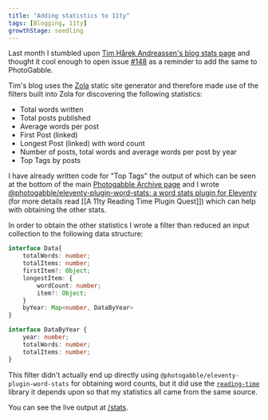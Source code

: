 ```yaml
---
title: "Adding statistics to 11ty"
tags: [Blogging, 11ty]
growthStage: seedling
---
```


Last month I stumbled upon [Tim Hårek Andreassen's blog stats page](https://timharek.no/stats/) and thought it cool enough to open issue [#148](https://github.com/photogabble/website/issues/148) as a reminder to add the same to PhotoGabble.

Tim's blog uses the [Zola](https://www.getzola.org/) static site generator and therefore made use of the filters built into Zola for discovering the following statistics:

- Total words written
- Total posts published
- Average words per post
- First Post (linked)
- Longest Post (linked) with word count
- Number of posts, total words and average words per post by year
- Top Tags by posts

I have already written code for "Top Tags" the output of which can be seen at the bottom of the main [Photogabble Archive page](/blog/) and I wrote [@photogabble/eleventy-plugin-word-stats: a word stats plugin for Eleventy](https://github.com/photogabble/eleventy-plugin-word-stats) (for more details read [[A 11ty Reading Time Plugin Quest]]) which can help with obtaining the other stats.

In order to obtain the other statistics I wrote a filter than reduced an input collection to the following data structure:

```ts
interface Data{
    totalWords: number;
    totalItems: number;
    firstItem?: Object;
    longestItem: {
        wordCount: number;
        item?: Object;
    }
    byYear: Map<number, DataByYear>
}

interface DataByYear {
    year: number;
    totalWords: number;
    totalItems: number;
}
```

This filter didn't actually end up directly using `@photogabble/eleventy-plugin-word-stats` for obtaining word counts, but it did use the [`reading-time`](https://www.npmjs.com/package/reading-time) library it depends upon so that my statistics all came from the same source.

You can see the live output at [/stats](/stats/).